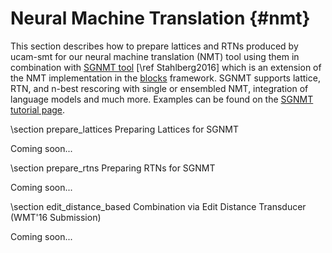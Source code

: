 Neural Machine Translation {#nmt}
=================================

This section describes how to prepare lattices and RTNs produced by ucam-smt for
our neural machine translation (NMT) tool
using them in combination with 
[SGNMT tool](http://ucam-smt.github.io/sgnmt/html/) 
[\ref Stahlberg2016] which is an extension of the NMT implementation in the 
[blocks](http://blocks.readthedocs.io/en/latest/) 
framework. SGNMT supports lattice, RTN, and n-best rescoring with single
or ensembled NMT, integration of language models and much more. Examples can
be found on the [SGNMT tutorial page](http://ucam-smt.github.io/sgnmt/html/tutorial.html).

\section prepare_lattices Preparing Lattices for SGNMT

Coming soon...

\section prepare_rtns Preparing RTNs for SGNMT

Coming soon...

\section edit_distance_based Combination via Edit Distance Transducer (WMT'16 Submission)

Coming soon...

